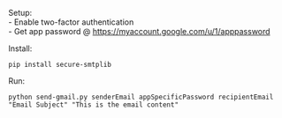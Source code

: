 
Setup:<br>
    - Enable two-factor authentication<br>
    - Get app password @ https://myaccount.google.com/u/1/apppassword<br>

Install:

    pip install secure-smtplib

Run:

    python send-gmail.py senderEmail appSpecificPassword recipientEmail "Email Subject" "This is the email content"

